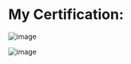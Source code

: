 # My Certification:


![image](https://user-images.githubusercontent.com/59957749/175224516-72115014-a00a-4c1f-8ce1-34345b792ee9.png)

![image](https://user-images.githubusercontent.com/59957749/175224687-4daf9f4c-11d7-41a1-b223-d60e6b6548f4.png)

